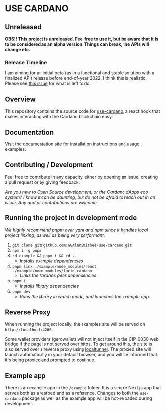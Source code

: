 # USE CARDANO

## Unreleased

**OBS!! This project is unreleased. Feel free to use it, but be aware that it is to be considered as an alpha version. Things can break, the APIs will change etc.**

### Release Timeline

I am aiming for an initial beta (as in a functional and stable solution with a finalized API) release before end-of-year 2022. I think this is realistic. Please see [this issue](https://github.com/GGAlanSmithee/use-cardano/issues/7) for what is left to do.

## Overview

This repository contains the source code for [use-cardano](https://www.npmjs.com/package/use-cardano), a react hook that makes interacting with the Cardano blockchain easy.


## Documentation

Visit the [documentation site](https://use-cardano.alangaming.com/) for installation instructions and usage examples.

## Contributing / Development

Feel free to contribute in any capacity, either by opening an issue, creating a pull request or by giving feedback.

_Are you new to Open Source development, or the Cardano dApps eco system? I know it can be daunting, but do not be afraid to reach out in an issue. Any and all contributions are welcome._

## Running the project in development mode

_We highly recommend pnpm over yarn and npm since it handles local project linking, as well as being very performant._

1. `git clone git@github.com:GGAlanSmithee/use-cardano.git`
1. `npm i -g pnpm`
1. `cd example && pnpm i && cd ..`
    - _Installs example dependencies_
1. `pnpm link ./example/node_modules/react ./example/node_modules/lucid-cardano`
    - _Links the libraries peer dependencies_
1. `pnpm i`
    - _Installs library dependencies_ 
1. `pnpm dev`
    - _Runs the library in watch mode, and launches the example app_

## Reverse Proxy

When running the project locally, the examples site will be served on `http://localhost:4200`.

Some wallet providers (gerowallet) will not inject itself in the CIP-0030 web bridge if the page is not served over https. To get around this, the site is also served over a reverse proxy using [localtunnel](https://www.npmjs.com/package/localtunnel). The proxied site will launch automatically in your default browser, and you will be informed that it's being proxied and prompted to continue.

## Example app

There is an example app in the `/example` folder. It is a simple Next.js app that serves both as a testbed and as a reference. Changes to both the `use-cardano` package as well as the example app will be hot-reloaded during development.
